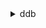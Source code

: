 <details>

<summary>
ddb
</summary>

- <details><summary>put</summary>

  * --condition


- <details><summary>select</summary>

  * --index-name
  * --projection
  * --filter
  * --key-condition
  * --attributes
  * --consistent-read
  * --no-consistent-read
  * --return-consumed-capacity
  * --no-return-consumed-capacity
  * --starting-token
  * --max-items
  * --page-size


</details>

